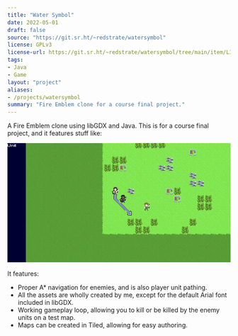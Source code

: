 ```yaml
---
title: "Water Symbol"
date: 2022-05-01
draft: false
source: "https://git.sr.ht/~redstrate/watersymbol"
license: GPLv3
license-url: https://git.sr.ht/~redstrate/watersymbol/tree/main/item/LICENSE
tags:
- Java
- Game
layout: "project"
aliases:
- /projects/watersymbol
summary: "Fire Emblem clone for a course final project."
---
```


A Fire Emblem clone using libGDX and Java. This is for a course final project, and it features stuff like:

![Screenshot of the main (and only) game area](screenshot.webp)

It features:
* Proper A* navigation for enemies, and is also player unit pathing.
* All the assets are wholly created by me, except for the default Arial font included in libGDX.
* Working gameplay loop, allowing you to kill or be killed by the enemy units on a test map.
* Maps can be created in Tiled, allowing for easy authoring.
